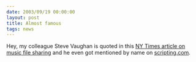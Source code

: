 ```yaml
---
date: 2003/09/19 00:00:00
layout: post
title: Almost famous
tags: news
---
```


Hey, my colleague Steve Vaughan is quoted in this [NY Times article on music file sharing](http://www.nytimes.com/2003/09/19/technology/19TUNE.html) and he even got mentioned by name on [scripting.com](http://scriptingnews.userland.com/2003/09/19).
